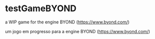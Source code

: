 # testGameBYOND
a WIP game for the engine BYOND (https://www.byond.com/)

um jogo em progresso para a engine BYOND (https://www.byond.com/)
